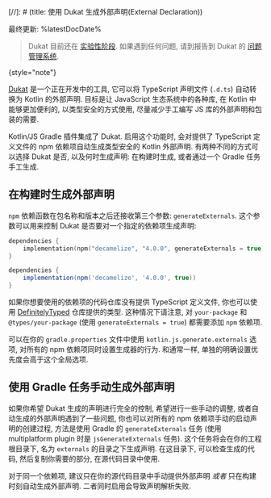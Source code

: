 [//]: # (title: 使用 Dukat 生成外部声明(External Declaration))

最终更新: %latestDocDate%

> Dukat 目前还在 [实验性阶段](/docs/reference_zh/components-stability.html).
> 如果遇到任何问题, 请到报告到 Dukat 的 [问题管理系统](https://github.com/kotlin/dukat/issues).
>
{style="note"}

[Dukat](https://github.com/kotlin/dukat) 是一个正在开发中的工具,
它可以将 TypeScript 声明文件 (`.d.ts`) 自动转换为 Kotlin 的外部声明.
目标是让 JavaScript 生态系统中的各种库, 在 Kotlin 中能够更加便利的, 以类型安全的方式使用,
尽量减少手工编写 JS 库的外部声明和包装的需要.

Kotlin/JS Gradle 插件集成了 Dukat.
启用这个功能时, 会对提供了 TypeScript 定义文件的 npm 依赖项自动生成类型安全的 Kotlin 外部声明.
有两种不同的方式可以选择 Dukat 是否, 以及何时生成声明:
在构建时生成, 或者通过一个 Gradle 任务手工生成.

## 在构建时生成外部声明

`npm` 依赖函数在包名称和版本之后还接收第三个参数: `generateExternals`.
这个参数可以用来控制 Dukat 是否要对一个指定的依赖项生成声明:

<div class="multi-language-sample" data-lang="kotlin">
<div class="sample" markdown="1" theme="idea" mode='kotlin' data-highlight-only>

```kotlin
dependencies {
    implementation(npm("decamelize", "4.0.0", generateExternals = true))
}
```

</div>
</div>

<div class="multi-language-sample" data-lang="groovy">
<div class="sample" markdown="1" theme="idea" mode='groovy'>

```groovy
dependencies {
    implementation(npm('decamelize', '4.0.0', true))
}
```

</div>
</div>

如果你想要使用的依赖项的代码仓库没有提供 TypeScript 定义文件,
你也可以使用 [DefinitelyTyped](https://github.com/DefinitelyTyped/DefinitelyTyped)
仓库提供的类型.
这种情况下请注意, 对 `your-package` 和 `@types/your-package` (使用 `generateExternals = true`)
都需要添加 `npm` 依赖项.

可以在你的 `gradle.properties` 文件中使用 `kotlin.js.generate.externals` 选项, 对所有的 npm 依赖项同时设置生成器的行为.
和通常一样, 单独的明确设置优先度会高于这个全局选项.

## 使用 Gradle 任务手动生成外部声明

如果你希望 Dukat 生成的声明进行完全的控制, 希望进行一些手动的调整, 或者自动生成的外部声明遇到了一些问题,
你也可以对所有的 npm 依赖项手动的启动声明的创建过程, 方法是使用 Gradle 的 `generateExternals` 任务
(使用 multiplatform plugin 时是 `jsGenerateExternals` 任务).
这个任务将会在你的工程根目录下, 名为 `externals` 的目录之下生成声明.
在这目录下, 可以检查生成的代码, 然后复制你需要的部分, 在源代码目录中使用.

对于同一个依赖项, 建议只在你的源代码目录中手动提供外部声明 _或者_ 只在构建时刻自动生成外部声明.
二者同时启用会导致声明解析失败.
